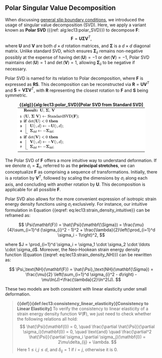 ## Polar Singular Value Decomposition

When discussing [general slip boundary conditions](lec6.3-general_slip_DBC.md), we introduced the usage of singular value decomposition (SVD). Here, we apply a variant known as **Polar SVD** ({{ref: alg:lec13:polar_SVD}}) to decompose $\mathbf{F}$:
$$
    \mathbf{F} = \mathbf{U} \mathbf{\Sigma} \mathbf{V}^T,
$$
where $\mathbf{U}$ and $\mathbf{V}$ are both $d\times d$ rotation matrices, and $\mathbf{\Sigma}$ is a $d \times d$ diagonal matrix. Unlike standard SVD, which ensures $\mathbf{\Sigma}_{ii}$ remains non-negative possibly at the expense of having $\det(\mathbf{U}) = -1$ or $\det(\mathbf{V}) = -1$, Polar SVD maintains $\det(\mathbf{U}) = 1$ and $\det(\mathbf{V}) = 1$, allowing $\mathbf{\Sigma}_{ii}$ to be negative if necessary.

Polar SVD is named for its relation to Polar decomposition, where $\mathbf{F}$ is expressed as $\mathbf{R}\mathbf{S}$. This decomposition can be reconstructed via $\mathbf{R} = \mathbf{U}\mathbf{V}^T$ and $\mathbf{S} = \mathbf{V}\mathbf{\Sigma}\mathbf{V}^T$, with $\mathbf{R}$ representing the closest rotation to $\mathbf{F}$ and $\mathbf{S}$ being symmetric.

<figure>
    <center>
    <b><figcaption>{{alg}}{alg:lec13:polar_SVD}[Polar SVD from Standard SVD]</figcaption></b>
    <img src="img/lec13/polar_SVD_algorithm.jpg" width="610">
    </center>
</figure>

The Polar SVD of $\mathbf{F}$ offers a more intuitive way to understand deformation. If we denote $\sigma_i = \mathbf{\Sigma}_{ii}$, referred to as the **principal stretches**, we can conceptualize $\mathbf{F}$ as comprising a sequence of transformations. Initially, there is a rotation by $\mathbf{V}^T$, followed by scaling the dimensions by $\sigma_i$ along each axis, and concluding with another rotation by $\mathbf{U}$. This decomposition is applicable for all possible $\mathbf{F}$.


Polar SVD also allows for the more convenient expression of isotropic strain energy density functions using $\sigma_i$ exclusively. For instance, our intuitive formulation in Equation {{eqref: eq:lec13:strain_density_intuitive}} can be reframed as:

$$
\Psi(\mathbf{F}) = \hat{\Psi}(\mathbf{\Sigma}) = \frac{\mu}{4}\sum_{i=1}^d (\sigma_{i}^2 - 1)^2 + \frac{\lambda}{2}\left(\prod_{i=1}^d \sigma_i - 1\right)^2,
$$

where $J = \prod_{i=1}^d \sigma_i = \sigma_1 \cdot \sigma_2 \cdot \ldots \cdot \sigma_d$. Moreover, the Neo-Hookean strain energy density function (Equation {{eqref: eq:lec13:strain_density_NH}}) can be rewritten as:

$$
\Psi_\text{NH}(\mathbf{F}) = \hat{\Psi}_\text{NH}(\mathbf{\Sigma}) = \frac{\mu}{2} \left(\sum_{i=1}^d \sigma_{i}^2 - d\right) -\mu\ln(J)+\frac{\lambda}{2}\ln^2(J).
$$

These two models are both consistent with linear elasticity under small deformation.

> **{{def}}{def:lec13:consistency_linear_elasticity}[Consistency to Linear Elasticity]**
> To verify the consistency to linear elasticity of a strain energy density function $\Psi(\mathbf{F})$, we just need to check whether the following relations all hold:
$$
    \hat{\Psi}(\mathbf{I}) = 0, \quad
    \frac{\partial \hat{\Psi}}{\partial \sigma_i}(\mathbf{I}) = 0, \quad \text{and} \quad 
    \frac{\partial^2 \hat{\Psi}}{\partial \sigma_i \partial \sigma_j}(\mathbf{I}) = 2\mu\delta_{ij} + \lambda.
$$
> Here $1 \leq i,j \leq d$, and $\delta_{ij} = 1$ if $i=j$, otherwise it is $0$.
